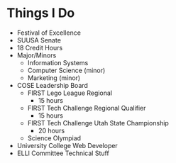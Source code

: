 # Things I Do

* Festival of Excellence
* SUUSA Senate
* 18 Credit Hours
* Major/Minors
    * Information Systems
    * Computer Science (minor)
    * Marketing (minor)
* COSE Leadership Board
    * FIRST Lego League Regional
        * 15 hours
    * FIRST Tech Challenge Regional Qualifier
        * 15 hours
    * FIRST Tech Challenge Utah State Championship
        * 20 hours
    * Science Olympiad
* University College Web Developer
* ELLI Committee Technical Stuff
